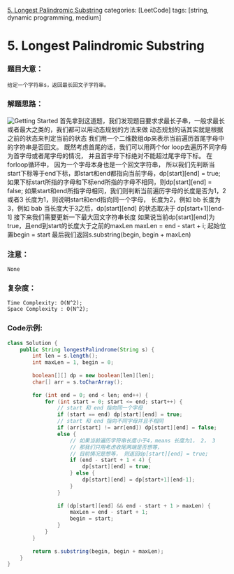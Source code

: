 [5. Longest Palindromic Substring](https://leetcode.com/problems/longest-palindromic-substring/)
categories: [LeetCode]
tags: [string, dynamic programming, medium] 

# <span id="5"> 5. Longest Palindromic Substring </span>
### 题目大意：
    给定一个字符串s，返回最长回文子字符串。
### 解题思路：
![Getting Started](5_1.png)
首先拿到这道题，我们发现题目要求求最长子串，一般求最长或者最大之类的，我们都可以用动态规划的方法来做
动态规划的话其实就是根据之前的状态来判定当前的状态
我们用一个二维数组dp来表示当前遍历首尾字母中的字符串是否回文。
既然考虑首尾的话，我们可以用两个for loop去遍历不同字母为首字母或者尾字母的情况，
并且首字母下标绝对不能超过尾字母下标。
在forloop循环中， 因为一个字母本身也是一个回文字符串，
所以我们先判断当start下标等于end下标，即start和end都指向当前字母，dp[start][end] = true;
如果下标start所指的字母和下标end所指的字母不相同，则dp[start][end] = false;
如果start和end所指字母相同，我们则判断当前遍历字母的长度是否为1，2或者3
长度为1，则说明start和end指向同一个字母，
长度为2，例如 bb
长度为3，例如 bab
当长度大于3之后，dp[start][end] 的状态取决于 dp[start+1][end-1]
接下来我们需要更新一下最大回文字符串长度
如果说当前dp[start][end]为true，且end到start的长度大于之前的maxLen
maxLen = end - start + i;
起始位置begin = start
最后我们返回s.substring(begin, begin + maxLen)

### 注意：
    None
### 复杂度：
    Time Complexity: O(N^2);
    Space Complexity : O(N^2);
### Code示例:
```Java
class Solution {
    public String longestPalindrome(String s) {
        int len = s.length();
        int maxLen = 1, begin = 0;
        
        boolean[][] dp = new boolean[len][len];
        char[] arr = s.toCharArray();
        
        for (int end = 0; end < len; end++) {
            for (int start = 0; start <= end; start++) {
                // start 和 end 指向同一个字母
                if (start == end) dp[start][end] = true;
                // start 和 end 指向不同字母并且不相同
                if (arr[start] != arr[end]) dp[start][end] = false;
                else {
                    // 如果当前遍历字符串长度小于4，means 长度为1， 2， 3
                    // 那我们只用考虑收尾两端是否想等，
                    // 目前情况是想等， 则返回dp[start][end] = true;
                    if (end - start + 1 < 4) {
                        dp[start][end] = true;
                    } else {
                        dp[start][end] = dp[start+1][end-1];
                    }
                }
                
                if (dp[start][end] && end - start + 1 > maxLen) {
                    maxLen = end - start + 1;
                    begin = start;
                }
            }
        }
        
        return s.substring(begin, begin + maxLen);
    }
}
```
